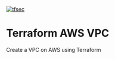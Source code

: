 [![tfsec](https://github.com/gordonmurray/terraform_aws_vpc/actions/workflows/tfsec-analysis.yml/badge.svg)](https://github.com/gordonmurray/terraform_aws_vpc/actions/workflows/tfsec-analysis.yml)

# Terraform AWS VPC
Create a VPC on AWS using Terraform
